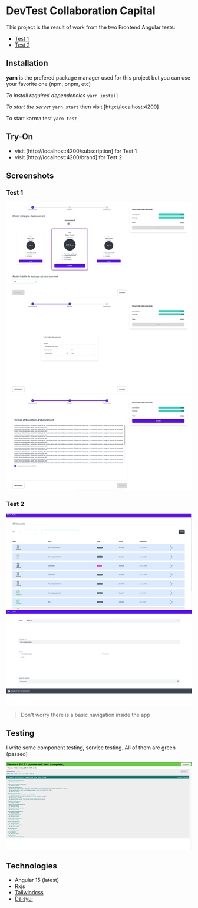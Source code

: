 # DevTest Collaboration Capital

This project is the result of work from the two Frontend Angular tests:
- [Test 1](https://docs.google.com/document/d/1msBhjmLZMrNotEvalHpyyVyR3AyJfRV3lUu7IrnVgR0/edit?usp=sharing&urp=gmail_link)
- [Test 2](https://docs.google.com/document/d/1Z-jpjRguZe0_UgybiLgKB_WXKQNmaDT2EO57A_s7SAY/edit)

## Installation
**yarn** is the prefered package manager used for this project but you can use your favorite one (npm, pnpm, etc)

*To install required dependencies*
`yarn install`

*To start the server*
`yarn start` then visit [http://localhost:4200]

To start karma test
`yarn test`

## Try-On
- visit [http://localhost:4200/subscription] for Test 1
- visit [http://localhost:4200/brand] for Test 2

## Screenshots
### Test 1

![Step 1 - Choix abonnement](./screenshoots/step1.png)
![Step 2 - Information de paiement](./screenshoots/step2.png)
![Step 3 - Confirmation](./screenshoots/step3.png)

### Test 2
![Liste](./screenshoots/step4.png)
![Edit](./screenshoots/step5.png)

> Don't worry there is a basic navigation inside the app

## Testing
I write some component testing, service testing. All of them are green (passed)

![Test result](./screenshoots/karma.png)

## Technologies
- Angular 15 (latest)
- Rxjs
- [Tailwindcss](https://tailwindcss.com)
- [Daisyui](https://daisyui.com)
